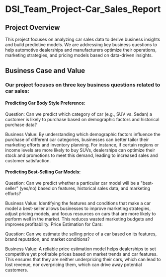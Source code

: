 # DSI_Team_Project-Car_Sales_Report

## Project Overview
This project focuses on analyzing car sales data to derive business insights and build predictive models. We are addressing key business questions to help automotive dealerships and manufacturers optimize their operations, marketing strategies, and pricing models based on data-driven insights.

## Business Case and Value
### Our project focuses on three key business questions related to car sales:

#### Predicting Car Body Style Preference:

Question: Can we predict which category of car (e.g., SUV vs. Sedan) a customer is likely to purchase based on demographic factors and historical purchase data?

Business Value: By understanding which demographic factors influence the purchase of different car categories, businesses can better tailor their marketing efforts and inventory planning. For instance, if certain regions or income levels are more likely to buy SUVs, dealerships can optimize their stock and promotions to meet this demand, leading to increased sales and customer satisfaction.

#### Predicting Best-Selling Car Models:

Question: Can we predict whether a particular car model will be a "best-seller" (yes/no) based on features, historical sales data, and marketing efforts?

Business Value: Identifying the features and conditions that make a car model a best-seller allows businesses to improve marketing strategies, adjust pricing models, and focus resources on cars that are more likely to perform well in the market. This reduces wasted marketing budgets and improves profitability.
Price Estimation for Cars:

Question: Can we estimate the selling price of a car based on its features, brand reputation, and market conditions?

Business Value: A reliable price estimation model helps dealerships to set competitive yet profitable prices based on market trends and car features. This ensures that they are neither underpricing their cars, which can lead to lost revenue, nor overpricing them, which can drive away potential customers.
